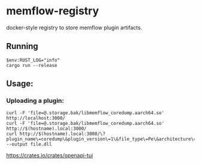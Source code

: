 # memflow-registry

docker-style registry to store memflow plugin artifacts.

## Running

```
$env:RUST_LOG="info"
cargo run --release
```

## Usage:

### Uploading a plugin:
```
curl -F 'file=@.storage.bak/libmemflow_coredump.aarch64.so' http://localhost:3000/
curl -F 'file=@.storage.bak/libmemflow_coredump.aarch64.so' http://$(hostname).local:3000/
curl http://$(hostname).local:3000/\?plugin_name\=coredump\&plugin_version\=1\&file_type\=Pe\&architecture\=X86_64\&tag\=880e0e2 --output file.dll
```

https://crates.io/crates/openapi-tui
